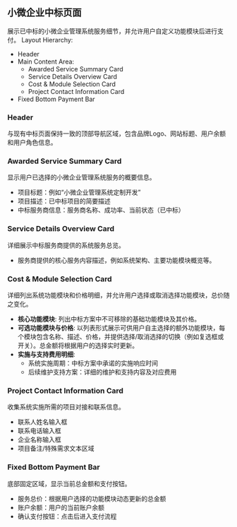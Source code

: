 ## 小微企业中标页面
展示已中标的小微企业管理系统服务细节，并允许用户自定义功能模块后进行支付。
Layout Hierarchy:
- Header
- Main Content Area:
  - Awarded Service Summary Card
  - Service Details Overview Card
  - Cost & Module Selection Card
  - Project Contact Information Card
- Fixed Bottom Payment Bar

### Header
与现有中标页面保持一致的顶部导航区域，包含品牌Logo、网站标题、用户余额和用户角色信息。

### Awarded Service Summary Card
显示用户已选择的小微企业管理系统服务的概要信息。
- 项目标题：例如“小微企业管理系统定制开发”
- 项目描述：已中标项目的简要描述
- 中标服务商信息：服务商名称、成功率、当前状态（已中标）

### Service Details Overview Card
详细展示中标服务商提供的系统服务总览。
- 服务商提供的核心服务内容描述，例如系统架构、主要功能模块概览等。

### Cost & Module Selection Card
详细列出系统功能模块和价格明细，并允许用户选择或取消选择功能模块，总价随之变化。
- **核心功能模块**: 列出中标方案中不可移除的基础功能模块及其价格。
- **可选功能模块与价格**: 以列表形式展示可供用户自主选择的额外功能模块，每个模块包含名称、描述、价格，并提供选择/取消选择的切换（例如复选框或开关）。总金额将根据用户的选择实时更新。
- **实施与支持费用明细**:
    - 系统实施周期：中标方案中承诺的实施响应时间
    - 后续维护支持方案：详细的维护和支持内容及对应费用

### Project Contact Information Card
收集系统实施所需的项目对接和联系信息。
- 联系人姓名输入框
- 联系电话输入框
- 企业名称输入框
- 项目备注/特殊需求文本区域

### Fixed Bottom Payment Bar
底部固定区域，显示当前总金额和支付按钮。
- 服务总价：根据用户选择的功能模块动态更新的总金额
- 账户余额：用户的当前账户余额
- 确认支付按钮：点击后进入支付流程